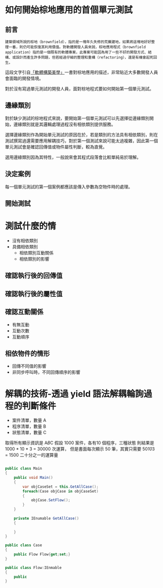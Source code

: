 # 如何開始棕地應用的首個單元測試

## 前言
 
    建築領域所說的棕地（brownfield），指的是一塊年久失修的荒蕪建地，如果將這塊地好好整理一番，則仍可能恢復其利用價值。對軟體開發人員來說，棕地應用程式（brownfield application）指的是一個既有的軟體專案，此專案可能因為用了一些不好的開發方式、結構、或設計而產生許多問題，但若經過仔細的整理和重構（refactoring），還是有機會起死回生。

 這段文字引自[「軟體構築美學」][1]一書對棕地應用的描述，非常貼近大多數開發人員會面臨的開發情境。
 
 對於沒有寫過單元測試的開發人員，面對棕地程式要如何開始第一個單元測試。

## 邊緣類別
 對於缺少測試的棕地程式來說，要開始第一個單元測試可以先選擇從邊緣類別開始，邊緣類別就是其邏輯處理過程沒有相依類別提供服務。

 選擇邊緣類別作為開始單元測試的原因在於，若是類別的方法具有相依類別，則在測試撰寫過還需要應用解耦技巧，對於第一個測試來說可能太過複雜，因此第一個單元測試會是確認回傳值或物件屬性判斷，較為直覺。

 選用邊綠類別因為其特性，一般說來會其程式段落會比較單純易於理解。

## 決定案例
 每一個單元測試的第一個案例都應該是傳入參數為空物件時的處理。

## 開始測試


[1]:https://www.books.com.tw/products/0010485217 "軟體構築美學：當專案團隊遇上失控程式，最真實的解決方案"


# 測試什麼的情
* 沒有相依類別
* 具備相依類別
    * 相依類別互動關係
    * 相依類別的影響

## 確認執行後的回傳值
## 確認執行後的屬性值
## 確認互動關係
* 有無互動
* 互動次數
* 互動順序
## 相依物件的情形
* 回傳不同值的影響
* 非同步呼叫時，不同回傳順序的影響

# 解耦的技術-透過 yield 語法解耦輪詢過程的判斷條件

* 案件清單，數量 A
* 程序清單，數量 B
* 狀態清單，數量 C

取得所有顯示資訊是 A*B*C 假設 1000 案件，各有10 個程序，三種狀態
則結果是  1000 * 10 * 3 = 30000 次運算，
但是書面每次顯示 50 筆，其實只需要 50*10*3 = 1500 二十分之一的運算量

```csharp

public class Main
{
    public void Main()
    {
        var objCaseSet = this.GetAllCase();
        foreach(Case objCase in objCaseSet)
        {
            objCase.SetFlow();
        } 
    }
    
    private IEnumable GetAllCase()
    {
        
    }
}

public class Case
{
    public Flow Flow{get;set;}
}

public class Flow:IEnmable
{
    public 
}
```